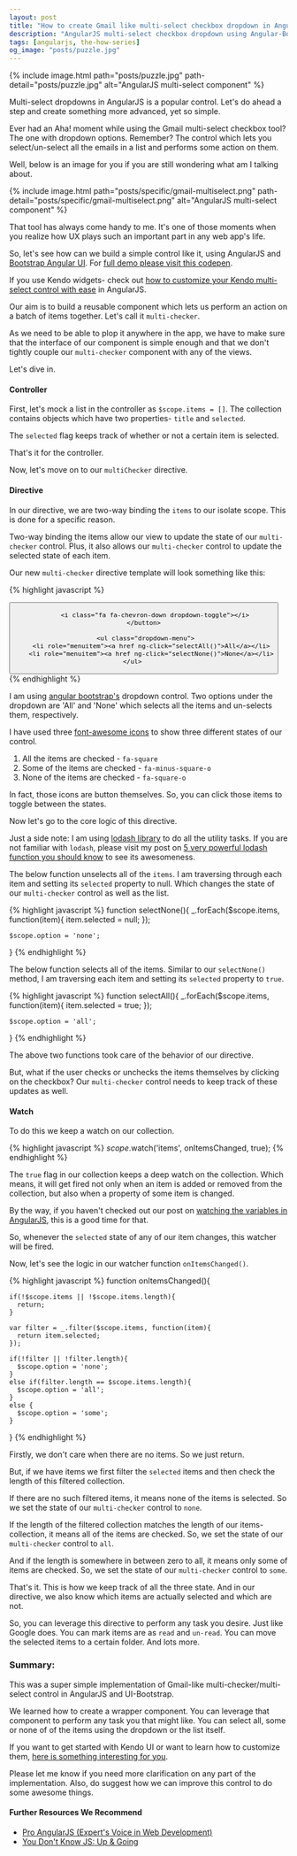 ```yaml
---
layout: post
title: "How to create Gmail like multi-select checkbox dropdown in AngularJS?"
description: "AngularJS multi-select checkbox dropdown using Angular-Bootstrap. Super simple Gmail like multi-select component in AngularJS."
tags: [angularjs, the-how-series]
og_image: "posts/puzzle.jpg"
---
```


{% include image.html path="posts/puzzle.jpg" path-detail="posts/puzzle.jpg" alt="AngularJS multi-select component" %}

Multi-select dropdowns in AngularJS is a popular control. Let's do ahead a step and create something more advanced, yet so simple.

Ever had an Aha! moment while using the Gmail multi-select checkbox tool? The one with dropdown options. Remember? The control which lets you select/un-select all the emails in a list and performs some action on them.

Well, below is an image for you if you are still wondering what am I talking about.


{% include image.html path="posts/specific/gmail-multiselect.png" path-detail="posts/specific/gmail-multiselect.png" alt="AngularJS multi-select component" %}


That tool has always come handy to me. It's one of those moments when you realize how UX plays such an important part in any web app's life.

So, let's see how can we build a simple control like it, using AngularJS and [Bootstrap Angular UI](https://angular-ui.github.io/bootstrap/). For [full demo please visit this codepen](https://codepen.io/sharduul/pen/wqqGXy).

If you use Kendo widgets- check out [how to customize your Kendo multi-select control with ease](http://ngninja.com/posts/kendo-multi-select-widget) in AngularJS.

Our aim is to build a reusable component which lets us perform an action on a batch of items together. Let's call it `multi-checker`. 

As we need to be able to plop it anywhere in the app, we have to make sure that the interface of our component is simple enough and that we don't tightly couple our `multi-checker` component with any of the views.

Let's dive in.

#### Controller

First, let's mock a list in the controller as `$scope.items = []`. The collection contains objects which have two properties- `title` and `selected`.

The `selected` flag keeps track of whether or not a certain item is selected.

That's it for the controller.

Now, let's move on to our `multiChecker` directive.


#### Directive

In our directive, we are two-way binding the `items` to our isolate scope. This is done for a specific reason. 

Two-way binding the items allow our view to update the state of our `multi-checker` control. Plus, it also allows our `multi-checker` control to update the selected state of each item.

Our new `multi-checker` directive template will look something like this:


{% highlight javascript %}
<div class="btn-group" dropdown is-open="status.isopen">
    <button type="button" class="btn btn-default">
          <i class="fa fa-square" ng-if="option == 'all'" ng-click="selectNone()"></i>
          <i class="fa fa-minus-square-o" ng-if="option == 'some'" ng-click="selectNone()"></i>
          <i class="fa fa-square-o" ng-if="option == 'none'" ng-click="selectAll()"></i>
          
          <i class="fa fa-chevron-down dropdown-toggle"></i>
    </button>

     <ul class="dropdown-menu">
        <li role="menuitem"><a href ng-click="selectAll()">All</a></li>
        <li role="menuitem"><a href ng-click="selectNone()">None</a></li>
    </ul>      
</div>
{% endhighlight %}


I am using [angular bootstrap's](https://angular-ui.github.io/bootstrap/) dropdown control. Two options under the dropdown are 'All' and 'None' which selects all the items and un-selects them, respectively.

I have used three [font-awesome icons](http://fontawesome.io/icons/) to show three different states of our control.

1. All the items are checked - `fa-square`
2. Some of the items are checked - `fa-minus-square-o`
3. None of the items are checked - `fa-square-o`

In fact, those icons are button themselves. So, you can click those items to toggle between the states.

Now let's go to the core logic of this directive.

Just a side note: I am using [lodash library](https://lodash.com/) to do all the utility tasks. If you are not familiar with `lodash`, please visit my post on [5 very powerful lodash function you should know](http://ngninja.com/posts/powerful-lodash-functions-javascript) to see its awesomeness.

The below function unselects all of the `items`. I am traversing through each item and setting its `selected` property to null. Which changes the state of our `multi-checker` control as well as the list.


{% highlight javascript %}
function selectNone(){
    _.forEach($scope.items, function(item){
      item.selected = null;
    });

    $scope.option = 'none';
}
{% endhighlight %}


The below function selects all of the items. Similar to our `selectNone()` method, I am traversing each item and setting its `selected` property to `true`.


{% highlight javascript %}
function selectAll(){
    _.forEach($scope.items, function(item){
          item.selected = true;
    });

    $scope.option = 'all';
}
{% endhighlight %}


The above two functions took care of the behavior of our directive.

But, what if the user checks or unchecks the items themselves by clicking on the checkbox? Our `multi-checker` control needs to keep track of these updates as well.


#### Watch

To do this we keep a watch on our collection.


{% highlight javascript %}
$scope.$watch('items', onItemsChanged, true);
{% endhighlight %}


The `true` flag in our collection keeps a deep watch on the collection. Which means, it will get fired not only when an item is added or removed from the collection, but also when a property of some item is changed.

By the way, if you haven't checked out our post on [watching the variables in AngularJS](http://localhost:4000/posts/watch-controller-properties-in-angularjs), this is a good time for that.

So, whenever the `selected` state of any of our item changes, this watcher will be fired.

Now, let's see the logic in our watcher function `onItemsChanged()`.


{% highlight javascript %}
function onItemsChanged(){
        
    if(!$scope.items || !$scope.items.length){
      return;
    }

    var filter = _.filter($scope.items, function(item){
      return item.selected;
    });

    if(!filter || !filter.length){
      $scope.option = 'none';
    }
    else if(filter.length == $scope.items.length){
      $scope.option = 'all';
    }
    else {
      $scope.option = 'some';
    }
}
{% endhighlight %}


Firstly, we don't care when there are no items. So we just return.

But, if we have items we first filter the `selected` items and then check the length of this filtered collection. 

If there are no such filtered items, it means none of the items is selected. So we set the state of our `multi-checker` control to `none`.

If the length of the filtered collection matches the length of our items-collection, it means all of the items are checked. So, we set the state of our `multi-checker` control to `all`.

And if the length is somewhere in between zero to all, it means only some of items are checked. So, we set the state of our `multi-checker` control to `some`.

That's it. This is how we keep track of all the three state. And in our directive, we also know which items are actually selected and which are not.

So, you can leverage this directive to perform any task you desire. Just like Google does. You can mark items are as `read` and `un-read`. You can move the selected items to a certain folder. And lots more.

### Summary:
This was a super simple implementation of Gmail-like multi-checker/multi-select control in AngularJS and UI-Bootstrap. 

We learned how to create a wrapper component. You can leverage that component to perform any task you that might like. You can select all, some or none of of the items using the dropdown or the list itself.

If you want to get started with Kendo UI or want to learn how to customize them, [here is something interesting for you](http://ngninja.com/posts/kendo-multi-select-widget).

Please let me know if you need more clarification on any part of the implementation. Also, do suggest how we can improve this control to do some awesome things.


#### Further Resources We Recommend

- [Pro AngularJS (Expert's Voice in Web Development)](https://amzn.to/3csc4EM)
- [You Don't Know JS: Up & Going](https://amzn.to/2uSZayI)